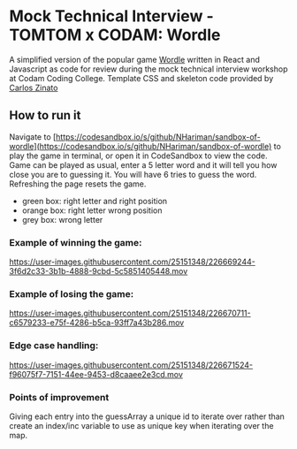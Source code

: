 # Mock Technical Interview - TOMTOM x CODAM: Wordle

A simplified version of the popular game [Wordle](https://www.nytimes.com/games/wordle/index.html") written in React and Javascript as code for review during the mock technical interview workshop at Codam Coding College. Template CSS and skeleton code provided by [Carlos Zinato](https://www.linkedin.com/in/carloszinato/)

## How to run it

Navigate to [https://codesandbox.io/s/github/NHariman/sandbox-of-wordle](https://codesandbox.io/s/github/NHariman/sandbox-of-wordle) to play the game in terminal, or open it in CodeSandbox to view the code. Game can be played as usual, enter a 5 letter word and it will tell you how close you are to guessing it. You will have 6 tries to guess the word. 
Refreshing the page resets the game.
- green box: right letter and right position
- orange box: right letter wrong position
- grey box: wrong letter

### Example of winning the game:

https://user-images.githubusercontent.com/25151348/226669244-3f6d2c33-3b1b-4888-9cbd-5c5851405448.mov

### Example of losing the game:

https://user-images.githubusercontent.com/25151348/226670711-c6579233-e75f-4286-b5ca-93ff7a43b286.mov

### Edge case handling:

https://user-images.githubusercontent.com/25151348/226671524-f96075f7-7151-44ee-9453-d8caaee2e3cd.mov

### Points of improvement
Giving each entry into the guessArray a unique id to iterate over rather than create an index/inc variable to use as unique key when iterating over the map.
